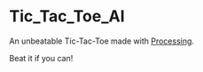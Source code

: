# Tic_Tac_Toe_AI
An unbeatable Tic-Tac-Toe made with [Processing](https://processing.org/).

Beat it if you can!

